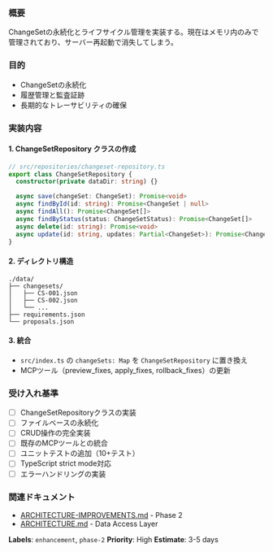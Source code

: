 ### 概要

ChangeSetの永続化とライフサイクル管理を実装する。現在はメモリ内のみで管理されており、サーバー再起動で消失してしまう。

### 目的

- ChangeSetの永続化
- 履歴管理と監査証跡
- 長期的なトレーサビリティの確保

### 実装内容

#### 1. ChangeSetRepository クラスの作成

```typescript
// src/repositories/changeset-repository.ts
export class ChangeSetRepository {
  constructor(private dataDir: string) {}

  async save(changeSet: ChangeSet): Promise<void>
  async findById(id: string): Promise<ChangeSet | null>
  async findAll(): Promise<ChangeSet[]>
  async findByStatus(status: ChangeSetStatus): Promise<ChangeSet[]>
  async delete(id: string): Promise<void>
  async update(id: string, updates: Partial<ChangeSet>): Promise<ChangeSet | null>
}
```

#### 2. ディレクトリ構造

```
./data/
├── changesets/
│   ├── CS-001.json
│   ├── CS-002.json
│   └── ...
├── requirements.json
└── proposals.json
```

#### 3. 統合

- `src/index.ts` の `changeSets: Map` を `ChangeSetRepository` に置き換え
- MCPツール（preview_fixes, apply_fixes, rollback_fixes）の更新

### 受け入れ基準

- [ ] ChangeSetRepositoryクラスの実装
- [ ] ファイルベースの永続化
- [ ] CRUD操作の完全実装
- [ ] 既存のMCPツールとの統合
- [ ] ユニットテストの追加（10+テスト）
- [ ] TypeScript strict mode対応
- [ ] エラーハンドリングの実装

### 関連ドキュメント

- [ARCHITECTURE-IMPROVEMENTS.md](./ARCHITECTURE-IMPROVEMENTS.md) - Phase 2
- [ARCHITECTURE.md](./ARCHITECTURE.md) - Data Access Layer

**Labels**: `enhancement`, `phase-2`
**Priority**: High
**Estimate**: 3-5 days
